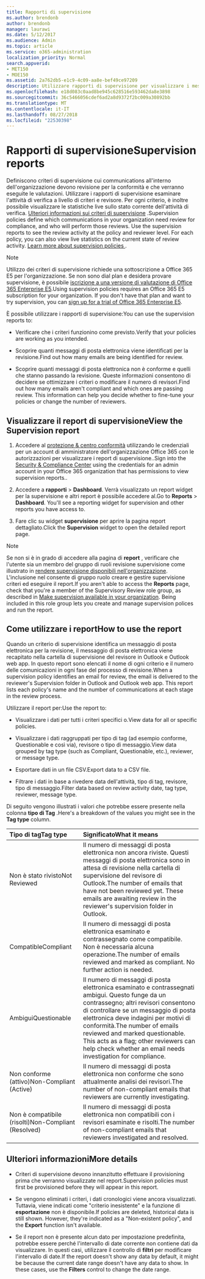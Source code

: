 ```yaml
---
title: Rapporti di supervisione
ms.author: brendonb
author: brendonb
manager: laurawi
ms.date: 5/12/2017
ms.audience: Admin
ms.topic: article
ms.service: o365-administration
localization_priority: Normal
search.appverid:
- MET150
- MOE150
ms.assetid: 2a762db5-e1c9-4c09-aa8e-bef49ce97209
description: Utilizzare rapporti di supervisione per visualizzare i messaggi di posta elettronica necessario esaminare la conformità e che devono eseguire.
ms.openlocfilehash: e18d083c0aad8be945c628516e593462da8e3898
ms.sourcegitcommit: 36c5466056cdef6ad2a8d9372f2bc009a30892bb
ms.translationtype: MT
ms.contentlocale: it-IT
ms.lasthandoff: 08/27/2018
ms.locfileid: "22530398"
---
```

# <a name="supervision-reports"></a><span data-ttu-id="b53d6-103">Rapporti di supervisione</span><span class="sxs-lookup"><span data-stu-id="b53d6-103">Supervision reports</span></span>

<span data-ttu-id="b53d6-p101">Definiscono criteri di supervisione cui communications all'interno dell'organizzazione devono revisione per la conformità e che verranno eseguite le valutazioni. Utilizzare i rapporti di supervisione esaminare l'attività di verifica a livello di criteri e revisore. Per ogni criterio, è inoltre possibile visualizzare le statistiche live sullo stato corrente dell'attività di verifica. [Ulteriori informazioni sui criteri di supervisione](configure-supervision-policies.md) .</span><span class="sxs-lookup"><span data-stu-id="b53d6-p101">Supervision policies define which communications in your organization need review for compliance, and who will perform those reviews. Use the supervision reports to see the review activity at the policy and reviewer level. For each policy, you can also view live statistics on the current state of review activity. [Learn more about supervision policies ](configure-supervision-policies.md) .</span></span> 
  
> [!NOTE]
> <span data-ttu-id="b53d6-p102">Utilizzo dei criteri di supervisione richiede una sottoscrizione a Office 365 E5 per l'organizzazione. Se non sono dial plan e desidera provare supervisione, è possibile [iscrizione a una versione di valutazione di Office 365 Enterprise E5](https://go.microsoft.com/fwlink/p/?LinkID=698279).</span><span class="sxs-lookup"><span data-stu-id="b53d6-p102">Using supervision policies requires an Office 365 E5 subscription for your organization. If you don't have that plan and want to try supervision, you can [sign up for a trial of Office 365 Enterprise E5](https://go.microsoft.com/fwlink/p/?LinkID=698279).</span></span> 
  
<span data-ttu-id="b53d6-110">È possibile utilizzare i rapporti di supervisione:</span><span class="sxs-lookup"><span data-stu-id="b53d6-110">You can use the supervision reports to:</span></span>
  
- <span data-ttu-id="b53d6-111">Verificare che i criteri funzionino come previsto.</span><span class="sxs-lookup"><span data-stu-id="b53d6-111">Verify that your policies are working as you intended.</span></span> 
    
- <span data-ttu-id="b53d6-112">Scoprire quanti messaggi di posta elettronica viene identificati per la revisione.</span><span class="sxs-lookup"><span data-stu-id="b53d6-112">Find out how many emails are being identified for review.</span></span>
    
- <span data-ttu-id="b53d6-p103">Scoprire quanti messaggi di posta elettronica non è conforme e quelli che stanno passando la revisione. Queste informazioni consentono di decidere se ottimizzare i criteri o modificare il numero di revisori.</span><span class="sxs-lookup"><span data-stu-id="b53d6-p103">Find out how many emails aren't compliant and which ones are passing review. This information can help you decide whether to fine-tune your policies or change the number of reviewers.</span></span>
    
## <a name="view-the-supervision-report"></a><span data-ttu-id="b53d6-115">Visualizzare il report di supervisione</span><span class="sxs-lookup"><span data-stu-id="b53d6-115">View the Supervision report</span></span>

1. <span data-ttu-id="b53d6-116">Accedere al [protezione &amp; centro conformità](https://protection.office.com/) utilizzando le credenziali per un account di amministratore dell'organizzazione Office 365 con le autorizzazioni per visualizzare i report di supervisione..</span><span class="sxs-lookup"><span data-stu-id="b53d6-116">Sign into the [Security &amp; Compliance Center](https://protection.office.com/) using the credentials for an admin account in your Office 365 organization that has permissions to view supervision reports..</span></span> 
    
2. <span data-ttu-id="b53d6-p104">Accedere a **rapporti** \> **Dashboard**. Verrà visualizzato un report widget per la supervisione e altri report è possibile accedere al.</span><span class="sxs-lookup"><span data-stu-id="b53d6-p104">Go to **Reports** \> **Dashboard**. You'll see a reporting widget for supervision and other reports you have access to.</span></span>
    
3. <span data-ttu-id="b53d6-119">Fare clic su widget **supervisione** per aprire la pagina report dettagliato.</span><span class="sxs-lookup"><span data-stu-id="b53d6-119">Click the **Supervision** widget to open the detailed report page.</span></span> 
    
> [!NOTE]
> <span data-ttu-id="b53d6-p105">Se non si è in grado di accedere alla pagina di **report** , verificare che l'utente sia un membro del gruppo di ruoli revisione supervisione come illustrato in [rendere supervisione disponibili nell'organizzazione](configure-supervision-policies.md#SRavailable). L'inclusione nel consente di gruppo ruolo creare e gestire supervisione criteri ed eseguire il report.</span><span class="sxs-lookup"><span data-stu-id="b53d6-p105">If you aren't able to access the **Reports** page, check that you're a member of the Supervisory Review role group, as described in [Make supervision available in your organization](configure-supervision-policies.md#SRavailable). Being included in this role group lets you create and manage supervision polices and run the report.</span></span> 
  
## <a name="how-to-use-the-report"></a><span data-ttu-id="b53d6-122">Come utilizzare i report</span><span class="sxs-lookup"><span data-stu-id="b53d6-122">How to use the report</span></span>

<span data-ttu-id="b53d6-p106">Quando un criterio di supervisione identifica un messaggio di posta elettronica per la revisione, il messaggio di posta elettronica viene recapitato nella cartella di supervisione del revisore in Outlook e Outlook web app. In questo report sono elencati il nome di ogni criterio e il numero delle comunicazioni in ogni fase del processo di revisione.</span><span class="sxs-lookup"><span data-stu-id="b53d6-p106">When a supervision policy identifies an email for review, the email is delivered to the reviewer's Supervision folder in Outlook and Outlook web app. This report lists each policy's name and the number of communications at each stage in the review process.</span></span>
  
<span data-ttu-id="b53d6-125">Utilizzare il report per:</span><span class="sxs-lookup"><span data-stu-id="b53d6-125">Use the report to:</span></span>
  
- <span data-ttu-id="b53d6-126">Visualizzare i dati per tutti i criteri specifici o.</span><span class="sxs-lookup"><span data-stu-id="b53d6-126">View data for all or specific policies.</span></span>
    
- <span data-ttu-id="b53d6-127">Visualizzare i dati raggruppati per tipo di tag (ad esempio conforme, Questionable e così via), revisore o tipo di messaggio.</span><span class="sxs-lookup"><span data-stu-id="b53d6-127">View data grouped by tag type (such as Compliant, Questionable, etc.), reviewer, or message type.</span></span>
    
- <span data-ttu-id="b53d6-128">Esportare dati in un file CSV.</span><span class="sxs-lookup"><span data-stu-id="b53d6-128">Export data to a CSV file.</span></span>
    
- <span data-ttu-id="b53d6-129">Filtrare i dati in base a rivedere data dell'attività, tipo di tag, revisore, tipo di messaggio.</span><span class="sxs-lookup"><span data-stu-id="b53d6-129">Filter data based on review activity date, tag type, reviewer, message type.</span></span>
    
<span data-ttu-id="b53d6-130">Di seguito vengono illustrati i valori che potrebbe essere presente nella colonna **tipo di Tag** .</span><span class="sxs-lookup"><span data-stu-id="b53d6-130">Here's a breakdown of the values you might see in the **Tag type** column.</span></span> 
  
|<span data-ttu-id="b53d6-131">**Tipo di tag**</span><span class="sxs-lookup"><span data-stu-id="b53d6-131">**Tag type**</span></span>|<span data-ttu-id="b53d6-132">**Significato**</span><span class="sxs-lookup"><span data-stu-id="b53d6-132">**What it means**</span></span>|
|:-----|:-----|
|<span data-ttu-id="b53d6-133">Non è stato rivisto</span><span class="sxs-lookup"><span data-stu-id="b53d6-133">Not Reviewed</span></span>  <br/> |<span data-ttu-id="b53d6-p107">Il numero di messaggi di posta elettronica non ancora riviste. Questi messaggi di posta elettronica sono in attesa di revisione nella cartella di supervisione del revisore di Outlook.</span><span class="sxs-lookup"><span data-stu-id="b53d6-p107">The number of emails that have not been reviewed yet. These emails are awaiting review in the reviewer's supervision folder in Outlook.</span></span>  <br/> |
|<span data-ttu-id="b53d6-136">Compatible</span><span class="sxs-lookup"><span data-stu-id="b53d6-136">Compliant</span></span>  <br/> |<span data-ttu-id="b53d6-p108">Il numero di messaggi di posta elettronica esaminato e contrassegnato come compatibile. Non è necessaria alcuna operazione.</span><span class="sxs-lookup"><span data-stu-id="b53d6-p108">The number of emails reviewed and marked as compliant. No further action is needed.</span></span>  <br/> |
|<span data-ttu-id="b53d6-139">Ambigui</span><span class="sxs-lookup"><span data-stu-id="b53d6-139">Questionable</span></span>  <br/> |<span data-ttu-id="b53d6-p109">Il numero di messaggi di posta elettronica esaminato e contrassegnati ambigui. Questo funge da un contrassegno; altri revisori consentono di controllare se un messaggio di posta elettronica deve indagini per motivi di conformità.</span><span class="sxs-lookup"><span data-stu-id="b53d6-p109">The number of emails reviewed and marked questionable. This acts as a flag; other reviewers can help check whether an email needs investigation for compliance.</span></span>  <br/> |
|<span data-ttu-id="b53d6-142">Non conforme (attivo)</span><span class="sxs-lookup"><span data-stu-id="b53d6-142">Non-Compliant (Active)</span></span>  <br/> |<span data-ttu-id="b53d6-143">Il numero di messaggi di posta elettronica non conforme che sono attualmente analisi dei revisori.</span><span class="sxs-lookup"><span data-stu-id="b53d6-143">The number of non-compliant emails that reviewers are currently investigating.</span></span>  <br/> |
|<span data-ttu-id="b53d6-144">Non è compatibile (risolti)</span><span class="sxs-lookup"><span data-stu-id="b53d6-144">Non-Compliant (Resolved)</span></span>  <br/> |<span data-ttu-id="b53d6-145">Il numero di messaggi di posta elettronica non compatibili con i revisori esaminate e risolti.</span><span class="sxs-lookup"><span data-stu-id="b53d6-145">The number of non-compliant emails that reviewers investigated and resolved.</span></span>  <br/> |
   
## <a name="more-details"></a><span data-ttu-id="b53d6-146">Ulteriori informazioni</span><span class="sxs-lookup"><span data-stu-id="b53d6-146">More details</span></span>

- <span data-ttu-id="b53d6-147">Criteri di supervisione devono innanzitutto effettuare il provisioning prima che verranno visualizzate nel report.</span><span class="sxs-lookup"><span data-stu-id="b53d6-147">Supervision policies must first be provisioned before they will appear in this report.</span></span>
    
- <span data-ttu-id="b53d6-p110">Se vengono eliminati i criteri, i dati cronologici viene ancora visualizzati. Tuttavia, viene indicati come "criterio inesistente" e la funzione di **esportazione** non è disponibile.</span><span class="sxs-lookup"><span data-stu-id="b53d6-p110">If policies are deleted, historical data is still shown. However, they're indicated as a "Non-existent policy", and the **Export** function isn't available.</span></span> 
    
- <span data-ttu-id="b53d6-p111">Se il report non è presente alcun dato per impostazione predefinita, potrebbe essere perché l'intervallo di date corrente non contiene dati da visualizzare. In questi casi, utilizzare il controllo di **filtri** per modificare l'intervallo di date.</span><span class="sxs-lookup"><span data-stu-id="b53d6-p111">If the report doesn't show any data by default, it might be because the current date range doesn't have any data to show. In these cases, use the **Filters** control to change the date range.</span></span> 
    

